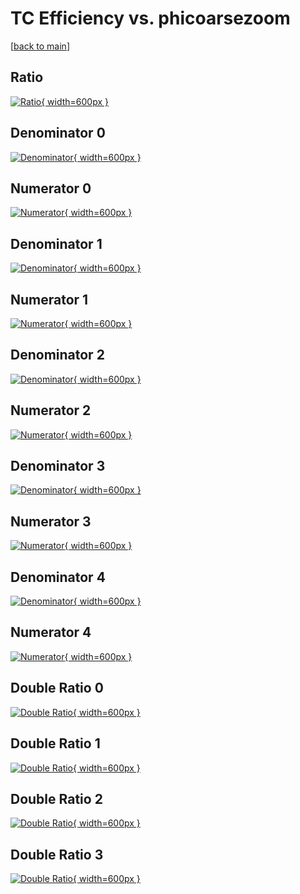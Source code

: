 # TC Efficiency vs. phicoarsezoom

[[back to main](./)]



## Ratio

[![Ratio](../mtv/var/TC_loweta_211_-1_eff_phicoarsezoom.png){ width=600px }](../mtv/var/TC_loweta_211_-1_eff_phicoarsezoom.pdf)

## Denominator 0

[![Denominator](../mtv/den/TC_loweta_211_-1_eff_phicoarsezoom_den0.png){ width=600px }](../mtv/den/TC_loweta_211_-1_eff_phicoarsezoom_den0.pdf)

## Numerator 0

[![Numerator](../mtv/num/TC_loweta_211_-1_eff_phicoarsezoom_num0.png){ width=600px }](../mtv/num/TC_loweta_211_-1_eff_phicoarsezoom_num0.pdf)

## Denominator 1

[![Denominator](../mtv/den/TC_loweta_211_-1_eff_phicoarsezoom_den1.png){ width=600px }](../mtv/den/TC_loweta_211_-1_eff_phicoarsezoom_den1.pdf)

## Numerator 1

[![Numerator](../mtv/num/TC_loweta_211_-1_eff_phicoarsezoom_num1.png){ width=600px }](../mtv/num/TC_loweta_211_-1_eff_phicoarsezoom_num1.pdf)

## Denominator 2

[![Denominator](../mtv/den/TC_loweta_211_-1_eff_phicoarsezoom_den2.png){ width=600px }](../mtv/den/TC_loweta_211_-1_eff_phicoarsezoom_den2.pdf)

## Numerator 2

[![Numerator](../mtv/num/TC_loweta_211_-1_eff_phicoarsezoom_num2.png){ width=600px }](../mtv/num/TC_loweta_211_-1_eff_phicoarsezoom_num2.pdf)

## Denominator 3

[![Denominator](../mtv/den/TC_loweta_211_-1_eff_phicoarsezoom_den3.png){ width=600px }](../mtv/den/TC_loweta_211_-1_eff_phicoarsezoom_den3.pdf)

## Numerator 3

[![Numerator](../mtv/num/TC_loweta_211_-1_eff_phicoarsezoom_num3.png){ width=600px }](../mtv/num/TC_loweta_211_-1_eff_phicoarsezoom_num3.pdf)

## Denominator 4

[![Denominator](../mtv/den/TC_loweta_211_-1_eff_phicoarsezoom_den4.png){ width=600px }](../mtv/den/TC_loweta_211_-1_eff_phicoarsezoom_den4.pdf)

## Numerator 4

[![Numerator](../mtv/num/TC_loweta_211_-1_eff_phicoarsezoom_num4.png){ width=600px }](../mtv/num/TC_loweta_211_-1_eff_phicoarsezoom_num4.pdf)

## Double Ratio 0

[![Double Ratio](../mtv/ratio/TC_loweta_211_-1_eff_phicoarsezoom_ratio0.png){ width=600px }](../mtv/ratio/TC_loweta_211_-1_eff_phicoarsezoom_ratio0.pdf)

## Double Ratio 1

[![Double Ratio](../mtv/ratio/TC_loweta_211_-1_eff_phicoarsezoom_ratio1.png){ width=600px }](../mtv/ratio/TC_loweta_211_-1_eff_phicoarsezoom_ratio1.pdf)

## Double Ratio 2

[![Double Ratio](../mtv/ratio/TC_loweta_211_-1_eff_phicoarsezoom_ratio2.png){ width=600px }](../mtv/ratio/TC_loweta_211_-1_eff_phicoarsezoom_ratio2.pdf)

## Double Ratio 3

[![Double Ratio](../mtv/ratio/TC_loweta_211_-1_eff_phicoarsezoom_ratio3.png){ width=600px }](../mtv/ratio/TC_loweta_211_-1_eff_phicoarsezoom_ratio3.pdf)

